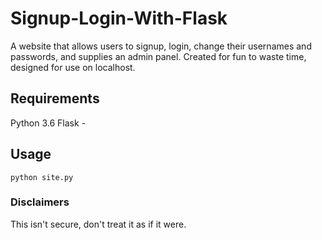 # Signup-Login-With-Flask
A website that allows users to signup, login, change their usernames and passwords, and supplies an admin panel.
Created for fun to waste time, designed for use on localhost.

## Requirements
Python 3.6
Flask -

## Usage
`python site.py`

### Disclaimers
This isn't secure, don't treat it as if it were.
